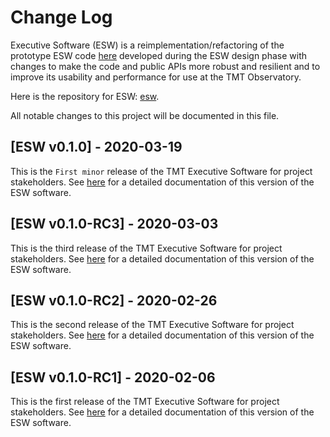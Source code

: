 # Change Log

Executive Software (ESW) is a reimplementation/refactoring of the prototype ESW code [here](https://github.com/tmtsoftware/esw-prototype) 
developed during the ESW design phase with changes to make the code and public APIs
more robust and resilient and to improve its usability and performance for use at the
TMT Observatory.

Here is the repository for ESW: [esw](https://github.com/tmtsoftware/esw).

All notable changes to this project will be documented in this file.

## [ESW v0.1.0] - 2020-03-19
This is the `First minor` release of the TMT Executive Software for project stakeholders. 
See [here](https://tmtsoftware.github.io/esw/0.1.0/) for a detailed documentation of this version of the ESW software.

## [ESW v0.1.0-RC3] - 2020-03-03
This is the third release of the TMT Executive Software for project stakeholders. 
See [here](https://tmtsoftware.github.io/esw/0.1.0-RC3/) for a detailed documentation of this version of the ESW software.

## [ESW v0.1.0-RC2] - 2020-02-26
This is the second release of the TMT Executive Software for project stakeholders. 
See [here](https://tmtsoftware.github.io/esw/0.1.0-RC2/) for a detailed documentation of this version of the ESW software.

## [ESW v0.1.0-RC1] - 2020-02-06
This is the first release of the TMT Executive Software for project stakeholders. 
See [here](https://tmtsoftware.github.io/esw/0.1.0-RC1/) for a detailed documentation of this version of the ESW software.